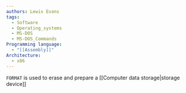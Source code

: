 ```yaml
---
authors: Lewis Evans
tags:
  - Software
  - Operating_systems
  - MS-DOS
  - MS-DOS_Commands
Programming language:
  - "[[Assembly]]"
Architecture:
  - x86
---
```

`FORMAT` is used to erase and prepare a [[Computer data storage|storage device]]